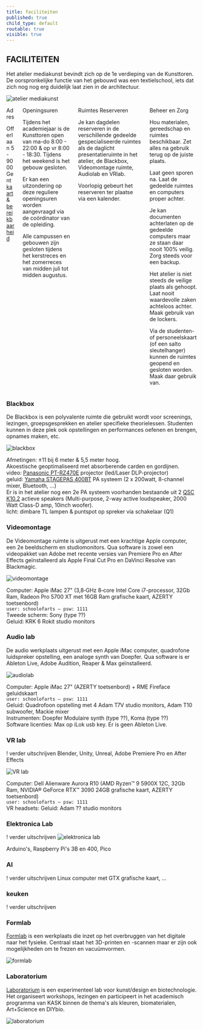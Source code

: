 ```yaml
---
title: faciliteiten
published: true
child_type: default
routable: true
visible: true
---
```


## FACILITEITEN

Het atelier mediakunst bevindt zich op de 1e verdieping van de Kunsttoren. De oorspronkelijke functie van het gebouwd was een textielschool, iets dat zich nog nog erg duidelijk laat zien in de architectuur.     

![atelier mediakunst](uitkijk.jpg)

<div class="columns">
  <div class="column col-6 col-xs-12">
    <div class="card">
      <div class="card-header">
        <div class="card-title h4">Adres</div>
      </div>
      <div class="card-body">
        <p>Offerlaan 5 - 9000 Gent<br>
        <a href="https://www.google.com/maps/dir//Offerlaan+5,+9000+Gent/@51.0442882,3.7048299,987m/data=!3m1!1e3!4m8!4m7!1m0!1m5!1m1!1s0x47c37166edf87939:0x9204369e1efa3c9f!2m2!1d3.7092073!2d51.0442883?hl=nl" target="_blanc">kaart</a> & <a
            href="https://schoolofartsgent.be/nl/over-ons/locaties/campus-bijloke-de-kunsttoren#campus-bijloke-de-kunsttoren" target="_blanc">bereikbaarheid</a></p>
      </div>
      <div class="card-image">
        <img src="https://intern.mediakunst.be/atelier/faciliteiten/ingang_offerlaan.jpg" alt="" class="img-responsive">
      </div>
    </div>
  </div>
  <div class="column col-6 col-xs-12">
    <div class="card">
      <div class="card-header">
        <div class="card-title h4">Openingsuren</div>
      </div>
      <div class="card-body">
        <p>Tijdens het academiejaar is de Kunsttoren open van ma-do 8:00 - 22:00 & op vr 8:00 - 18:30. Tijdens het weekend is het gebouw gesloten.</p>
        <p>Er kan een uitzondering op deze reguliere openingsuren worden aangevraagd via de coördinator van de opleiding.</p>
        <p>Alle campussen en gebouwen zijn gesloten tijdens het kerstreces en het zomerreces van midden juli tot midden augustus.</p>
      </div>
    </div>
  </div>
  <div class="column col-4 col-xs-12">
    <div class="card">
      <div class="card-header">
        <div class="card-title h4">Ruimtes Reserveren</div>
      </div>
      <div class="card-body">
        <p>Je kan dagdelen reserveren in de verschillende gedeelde gespecialiseerde ruimtes als de daglicht presentatieruimte in het atelier, de Blackbox, Videomontage ruimte, Audiolab en VRlab.</p>
        <p>Voorlopig gebeurt het reserveren ter plaatse via een kalender.</p>
      </div>
    </div>
  </div>
  <div class="column col-8 col-xs-12">
    <div class="card">
      <div class="card-header">
        <div class="card-title h4">Beheer en Zorg</div>
      </div>
      <div class="card-body">
        <p>Hou materialen, gereedschap en ruimtes beschikbaar. Zet alles na gebruik terug op de juiste plaats.</p>
        <p>Laat geen sporen na. Laat de gedeelde ruimtes en computers proper achter.</p>
        <p>Je kan documenten achterlaten op de gedeelde computers maar ze staan daar nooit 100% veilig. Zorg steeds voor een backup.</p>
        <p>Het atelier is niet steeds de veilige plaats als gehoopt. Laat nooit waardevolle zaken achteloos achter. Maak gebruik van de lockers.</p>
        <p>Via de studenten- of personeelskaart (of een salto sleutelhanger) kunnen de ruimtes geopend en gesloten worden. Maak daar gebruik van.</p>
      </div>
    </div>
  </div>
</div>

### Blackbox

De Blackbox is een polyvalente ruimte die gebruikt wordt voor screenings, lezingen, groepsgesprekken en atelier specifieke theorielessen. Studenten kunnen in deze plek ook opstellingen en performances oefenen en brengen, opnames maken, etc.

![blackbox](blackbox.jpg)

Afmetingen: ±11 bij 6 meter & 5,5 meter hoog.  
Akoestische geoptimaliseerd met absorberende carden en gordijnen.  
video: [Panasonic PT-RZ470E](https://nl.business.panasonic.be/visual-system/sites/default/eu-files/visual-systems/files/technical_downloads/PT-RZ470E_E.pdf) projector (led/Laser DLP-projector)  
geluid: [Yamaha STAGEPAS 400BT](https://usa.yamaha.com/files/download/other_assets/1/1142301/stagepas_600bt_en_om_c0.pdf) PA systeem (2 x 200watt, 8-channel mixer, Bluetooth, ...)  
Er is in het atelier nog een 2e PA systeem voorhanden bestaande uit 2 [QSC K10.2](https://www.qsc.com/resource-files/productresources/spk/k.2/q_spk_k2_usermanual.pdf) actieve speakers (Multi-purpose, 2-way active loudspeaker, 2000 Watt Class-D amp, 10inch woofer).  
licht: dimbare TL lampen & puntspot op spreker via schakelaar (Q1)

### Videomontage

De Videomontage ruimte is uitgerust met een krachtige Apple computer, een 2e beeldscherm en studiomonitors. Qua software is zowel een videopakket van Adobe met recente versies van Premiere Pro en After Effects geïnstalleerd als Apple Final Cut Pro en DaVinci Resolve van Blackmagic.    

![videomontage](videomontage.jpg)

Computer: Apple iMac 27" (3,8‐GHz 8‐core Intel Core i7-processor, 32Gb Ram, Radeon
Pro 5700 XT met 16GB Ram  grafische kaart, AZERTY toetsenbord)  
`user: schoolofarts – psw: 1111`  
Tweede scherm: Sony (type ??)  
Geluid: KRK 6 Rokit studio monitors

### Audio lab

De audio werkplaats uitgerust met een Apple iMac computer, quadrofone luidspreker opstelling, een analoge synth van Doepfer. Qua software is er Ableton Live, Adobe Audition, Reaper & Max geïnstalleerd.

![audiolab](audio.jpg)

Computer: Apple iMac 27" (AZERTY toetsenbord) + RME Fireface geluidskaart  
`user: schoolofarts – psw: 1111`  
Geluid: Quadrofoon opstelling met 4 Adam T7V studio monitors, Adam T10 subwoofer, Mackie mixer  
Instrumenten: Doepfer Modulaire synth (type ??), Koma (type ??)  
Software licenties: Max op iLok usb key. Er is geen Ableton Live.

### VR lab

! verder uitschrijven
Blender, Unity, Unreal, Adobe Premiere Pro en After Effects

![VR lab](VR.jpg)

Computer: Dell Alienware Aurora R10 (AMD Ryzen™ 9 5900X 12C, 32Gb Ram, NVIDIA® GeForce RTX™ 3090 24GB grafische kaart, AZERTY toetsenbord)  
`user: schoolofarts – psw: 1111`  
VR headsets:
Geluid: Adam ?? studio monitors

### Elektronica Lab

! verder uitschrijven
![elektronica lab](elektronics.jpg)

Arduino's, Raspberry Pi's 3B en 400, Pico

### AI

! verder uitschrijven
Linux computer met GTX grafische kaart, ...

### keuken

! verder uitschrijven

### Formlab

[Formlab](https://www.formlab.schoolofarts.be/) is een werkplaats die inzet op het overbruggen van het digitale naar het fysieke. Centraal staat het 3D-printen en -scannen maar er zijn ook mogelijkheden om te frezen en vacuümvormen.

![formlab](formlab.jpg)

### Laboratorium

[Laboratorium](http://laboratorium.bio/) is een experimenteel lab voor kunst/design en biotechnologie. Het organiseert workshops, lezingen en participeert in het academisch programma van KASK binnen de thema's als kleuren, biomaterialen, Art+Science en DIYbio.

![laboratorium](laboratorium.jpg)
